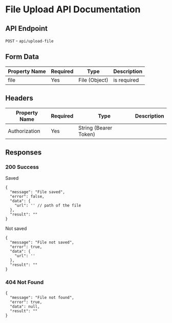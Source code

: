 # File Upload API Documentation

## API Endpoint
`POST` - `api/upload-file`

## Form Data
| Property Name | Required | Type             | Description               |
|---------------|----------|------------------|---------------------------|
| file          | Yes      | File (Object)    | is required               |

## Headers
| Property Name | Required | Type                  | Description         |
|---------------|----------|-----------------------|---------------------|
| Authorization | Yes      | String (Bearer Token) |                     |

## Responses

### 200 Success
Saved
```json5
{
  "message": "File saved",
  "error": false,
  "data": {
    "url": '' // path of the file
  },
  "result": ""
}
```
Not saved
```json5
{
  "message": "File not saved",
  "error": true,
  "data": {
    "url": ''
  },
  "result": ""
}
```

### 404 Not Found
```json5
{
  "message": "File not found",
  "error": true,
  "data": null,
  "result": ""
}
```
